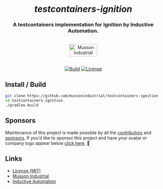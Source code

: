 <div align="center">
  <h1>
    <i>testcontainers-ignition</i>
</h1>
<h3>A testcontainers implementation for Ignition by Inductive Automation.</h3>
  <br>
  <a href="https://mussonindustrial.com">
        <img src="https://cdn.mussonindustrial.com/files/public/images/emblem.svg" alt="Musson Industrial Logo" width="90" height="40">
  </a>
  <br><br>
<p>

[![Build](https://github.com/mussonindustrial/testcontainers-ignition/actions/workflows/build.yml/badge.svg)]()
[![License](https://img.shields.io/badge/License-MIT-yellow.svg)](https://github.com/mussonindustrial/embr/blob/main/LICENSE)

</p>
</div>

## Install / Build

```sh
git clone https://github.com/mussonindustrial/testcontainers-ignition
cd testcontainers-ignition
./gradlew build
```

## Sponsors
Maintenance of this project is made possible by all the [contributors] and [sponsors].
If you'd like to sponsor this project and have your avatar or company logo appear below [click here](https://github.com/sponsors/mussonindustrial). 💖



## Links

-   [License (MIT)](LICENSE)
-   [Musson Industrial](https://mussonindustrial.com/)
-   [Inductive Automation](https://inductiveautomation.com/)

[embr]: https://github.com/mussonindustrial/embr
[contributors]: https://github.com/mussonindustrial/embr/graphs/contributors
[sponsors]: https://github.com/sponsors/mussonindustrial
